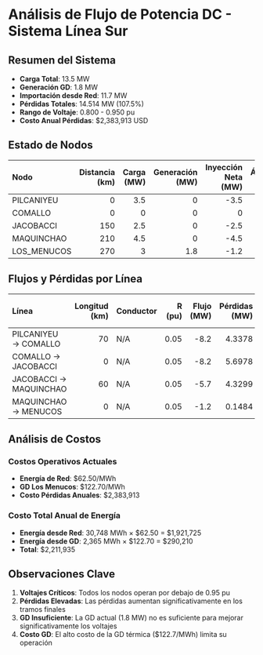 # Análisis de Flujo de Potencia DC - Sistema Línea Sur

## Resumen del Sistema

- **Carga Total**: 13.5 MW
- **Generación GD**: 1.8 MW
- **Importación desde Red**: 11.7 MW
- **Pérdidas Totales**: 14.514 MW (107.5%)
- **Rango de Voltaje**: 0.800 - 0.950 pu
- **Costo Anual Pérdidas**: $2,383,913 USD

## Estado de Nodos

| Nodo        |   Distancia (km) |   Carga (MW) |   Generación (MW) |   Inyección Neta (MW) |   Ángulo (°) |   Voltaje (pu) |   Voltaje (kV) |
|:------------|-----------------:|-------------:|------------------:|----------------------:|-------------:|---------------:|---------------:|
| PILCANIYEU  |                0 |          3.5 |               0   |                  -3.5 |         0    |          0.95  |          31.35 |
| COMALLO     |                0 |          0   |               0   |                   0   |        19.2  |          0.827 |          27.29 |
| JACOBACCI   |              150 |          2.5 |               0   |                  -2.5 |        36.93 |          0.8   |          26.4  |
| MAQUINCHAO  |              210 |          4.5 |               0   |                  -4.5 |        47.07 |          0.8   |          26.4  |
| LOS_MENUCOS |              270 |          3   |               1.8 |                  -1.2 |        48.73 |          0.8   |          26.4  |

## Flujos y Pérdidas por Línea

| Línea                  |   Longitud (km) | Conductor   |   R (pu) |   Flujo (MW) |   Pérdidas (MW) |   Pérdidas (%) |   Energía Anual (MWh) |   Pérdidas Anuales (MWh) | Costo Pérdidas (USD/año)   |
|:-----------------------|----------------:|:------------|---------:|-------------:|----------------:|---------------:|----------------------:|-------------------------:|:---------------------------|
| PILCANIYEU → COMALLO   |              70 | N/A         |     0.05 |         -8.2 |          4.3378 |          52.9  |                 21550 |                    11400 | $712,489                   |
| COMALLO → JACOBACCI    |               0 | N/A         |     0.05 |         -8.2 |          5.6978 |          69.49 |                 21550 |                    14974 | $935,870                   |
| JACOBACCI → MAQUINCHAO |              60 | N/A         |     0.05 |         -5.7 |          4.3299 |          75.96 |                 14980 |                    11379 | $711,178                   |
| MAQUINCHAO → MENUCOS   |               0 | N/A         |     0.05 |         -1.2 |          0.1484 |          12.37 |                  3154 |                      390 | $24,376                    |

## Análisis de Costos

### Costos Operativos Actuales
- **Energía de Red**: $62.50/MWh
- **GD Los Menucos**: $122.70/MWh
- **Costo Pérdidas Anuales**: $2,383,913

### Costo Total Anual de Energía
- **Energía desde Red**: 30,748 MWh × $62.50 = $1,921,725
- **Energía desde GD**: 2,365 MWh × $122.70 = $290,210
- **Total**: $2,211,935

## Observaciones Clave

1. **Voltajes Críticos**: Todos los nodos operan por debajo de 0.95 pu
2. **Pérdidas Elevadas**: Las pérdidas aumentan significativamente en los tramos finales
3. **GD Insuficiente**: La GD actual (1.8 MW) no es suficiente para mejorar significativamente los voltajes
4. **Costo GD**: El alto costo de la GD térmica ($122.7/MWh) limita su operación